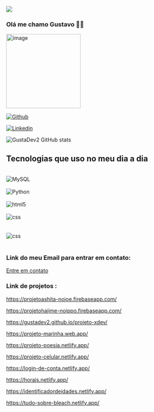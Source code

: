 
<img src="https://i.pinimg.com/originals/1e/31/3a/1e313a58c726ed08e116c1607dfe3875.gif">

### Olá me chamo Gustavo 🫰🏼

<img aling="center" alt="image" height="200" width="200" src="https://i.pinimg.com/originals/87/e7/23/87e723530fa958f8151c33380debf9ed.gif">

[![Github](https://img.shields.io/badge/GitHub-100000?style=for-the-badge&logo=github&logoColor=white)](https://github.com/GustaDev2)

[![Linkedin](https://img.shields.io/badge/LinkedIn-0077B5?style=for-the-badge&logo=linkedin&logoColor=white)](https://www.linkedin.com/in/gustavo-lopes-1694b1255/)


![GustaDev2 GitHub stats](https://github-readme-stats.vercel.app/api?username=GustaDev2&show_icons=true&theme=dracula)

## Tecnologias que uso no meu dia a dia

<div style="display: inline_block"><br/>
<img aling="center" alt="MySQL" src="https://img.shields.io/badge/MySQL-00000F?style=for-the-badge&logo=mysql&logoColor=white" />
</div>

<div style="display: inline_block"><br/>
<img aling="center" alt="Python" src="https://img.shields.io/badge/Python-14354C?style=for-the-badge&logo=python&logoColor=white" />
</div>

<div style="display: inline_block"><br/>
<img aling="center" alt="html5" src="https://img.shields.io/badge/HTML5-E34F26?style=for-the-badge&logo=html5&logoColor=white" />
</div>

<div style="display: inline_block"><br/>
<img aling="center" alt="css" src="https://img.shields.io/badge/CSS3-1572B6?style=for-the-badge&logo=css3&logoColor=white" />
</div><br/>

<div style="display: inline_block"><br/>
<img aling="center" alt="css" src="https://img.shields.io/badge/JavaScript-F7DF1E?style=for-the-badge&logo=javascript&logoColor=black" />
</div><br/>

### Link do meu Email para entrar em contato:
<a href="mailto:gustavo.373950@gmail.com">Entre em contato</a> 

### Link de projetos :
https://projetoashita-nojoe.firebaseapp.com/

https://projetohajime-noippo.firebaseapp.com/

https://gustadev2.github.io/projeto-xdev/

https://projeto-marinha.web.app/

https://projeto-poesia.netlify.app/

https://projeto-celular.netlify.app/

https://login-de-conta.netlify.app/

https://horajs.netlify.app/

https://identificadordeidades.netlify.app/

https://tudo-sobre-bleach.netlify.app/





